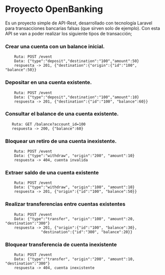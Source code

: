 # Proyecto OpenBanking 
Es un proyecto simple de API-Rest, desarrollado con tecnología Laravel para transacciones bancarias falsas (que sirven solo de ejemplo). Con esta API se van a poder realizar los siguiente tipos de transacción;

### Crear una cuenta con un balance inicial.
```
    Ruta: POST /event 
    Data: {"type":"deposit","destination":"100","amount":50}  
    respuesta -> 201, {"destination":{"origin":{"id":"100", "balance":50}}
```

### Depositar en una cuenta existente.
```
    Ruta: POST /event 
    Data: {"type":"deposit","destination":"100","amount":10}
    respuesta -> 201, {"destination":{"id":"100", "balance":60}}
```

### Consultar el balance de una cuenta existente.
```
   Ruta: GET /balance?account_id=100 
   respuesta -> 200, {"balance":60}
```

### Bloquear un retiro de una cuenta inexistente.
```
    Ruta: POST /event 
    Data: {"type":"withdraw", "origin":"200", "amount":10}
    respuesta -> 404, cuenta invalida  
```

### Extraer saldo de una cuenta existente
```
    Ruta: POST /event 
    Data: {"type":"withdraw", "origin":"100", "amount":10}
    respuesta -> 201, {"origin":{"id":"100", "balance":50}}
```

### Realizar transferencias entre cuentas existentes
```
    Ruta: POST /event 
    Data: {"type":"transfer", "origin":"100", "amount":20, "destination":"300"}
    respuesta -> 201, {"origin":{"id":"100", "balance":30}, 
                "destination":{"id":"300", "balance":20}}
```

### Bloquear transferencia de cuenta inexistente
```
    Ruta: POST /event 
    Data: {"type":"transfer", "origin":"200", "amount":10, "destination":"300"}
    respuesta -> 404, cuenta inexistente
```